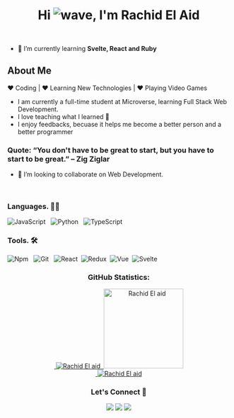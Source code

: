 <h1 align="center">Hi <img src="https://cdn.jsdelivr.net/gh/Readme-Workflows/Readme-Icons@main/icons/gifs/wave.gif" alt="wave">, I'm Rachid El Aid</h1>
<br>

- 🌱 I’m currently learning **Svelte, React and Ruby**

## About Me

:heart: Coding | :heart: Learning New Technologies | :heart: Playing Video Games

- I am currently a full-time student at Microverse, learning Full Stack Web Development.
- I love teaching what I learned :black_heart:
- I enjoy feedbacks, becuase it helps me become a better person and a better programmer

### Quote: “You don't have to be great to start, but you have to start to be great.” – Zig Ziglar

- 💞️ I’m looking to collaborate on Web Development.

<br>

### Languages. :man_technologist:

![JavaScript](https://icongr.am/devicon/javascript-original.svg?size=50&color=currentColor) &nbsp;
![Python](https://icongr.am/devicon/python-original.svg?size=50&color=currentColor) &nbsp;
![TypeScript](https://icongr.am/devicon/typescript-original.svg?size=50&color=currentColor) &nbsp;

### Tools. 🛠

![Npm](https://icongr.am/devicon/npm-original-wordmark.svg?size=50&color=currentColor) &nbsp;
![Git](https://icongr.am/devicon/git-original.svg?size=50&color=currentColor) &nbsp;
![React](https://icongr.am/devicon/react-original-wordmark.svg?size=50&color=currentColor)&nbsp;
![Redux](https://avatars.githubusercontent.com/u/13142323?s=40&v=4)&nbsp;
![Vue](https://icongr.am/devicon/vuejs-original.svg?size=50&color=currentColor)&nbsp;
![Svelte](https://upload.wikimedia.org/wikipedia/commons/thumb/1/1b/Svelte_Logo.svg/40px-Svelte_Logo.svg.png)&nbsp;

<h3 align="center">GitHub Statistics:</h3>
<p align="center">
   <a href="https://github.com/rachidelaid">
 &nbsp;<img src="https://github-readme-stats.vercel.app/api?username=rachidelaid&show_icons=true&theme=radical&locale=en" alt="Rachid El aid" />
   &nbsp;<img height="180em" src="https://github-readme-stats.vercel.app/api/top-langs/?username=rachidelaid&show_icons=true&theme=radical&layout=compact" alt="Rachid El aid" />
    <br>
 &nbsp;<img src="https://github-readme-streak-stats.herokuapp.com/?user=rachidelaid&theme=radical" alt="Rachid El aid" />
     </a>
</p>

<h3 align="center">Let's Connect 🤝</h3>
<div align="center">
<a target="_blank"
href="https://www.linkedin.com/in/rachidelaid/"><img
src="https://img.shields.io/badge/-LinkedIn-0077b5?style=for-the-badge&logo=LinkedIn&logoColor=white"></img></a> 
<a target="_blank"
href="mailto:rachidelaid@outlook.com"><img
src="https://img.shields.io/badge/-Outlook-1DA1F2?style=for-the-badge&logo=Outlook&logoColor=white"></img></a>
<a target="_blank"
href="https://twitter.com/rachidelaid1"><img
src="https://img.shields.io/badge/-Twitter-1DA1F2?style=for-the-badge&logo=Twitter&logoColor=white"></img></a>
</div>
